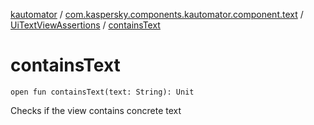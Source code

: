 [kautomator](../../index.md) / [com.kaspersky.components.kautomator.component.text](../index.md) / [UiTextViewAssertions](index.md) / [containsText](./contains-text.md)

# containsText

`open fun containsText(text: String): Unit`

Checks if the view contains concrete text

